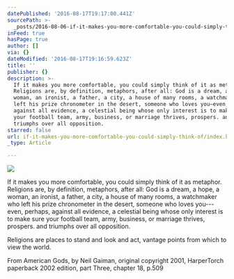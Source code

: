 ```yaml
---
datePublished: '2016-08-17T19:17:00.441Z'
sourcePath: >-
  _posts/2016-08-06-if-it-makes-you-more-comfortable-you-could-simply-think-of.md
inFeed: true
hasPage: true
author: []
via: {}
dateModified: '2016-08-17T19:16:59.623Z'
title: ''
publisher: {}
description: >-
  If it makes you more comfortable, you could simply think of it as metaphor. 
  Religions are, by definition, metaphors, after all: God is a dream, a hope, a
  woman, an ironist, a father, a city, a house of many rooms, a watchmaker who
  left his prize chronometer in the desert, someone who loves you—even, perhaps,
  against all evidence, a celestial being whose only interest is to make sure
  your football team, army, business, or marriage thrives, prospers. and
  triumphs over all opposition.
starred: false
url: if-it-makes-you-more-comfortable-you-could-simply-think-of/index.html
_type: Article

---
```

![](https://the-grid-user-content.s3-us-west-2.amazonaws.com/e254c760-3c20-466d-a845-ce745c3ccc1e.jpg)

If it makes you more comfortable, you could simply think of it as metaphor.   
Religions are, by definition, metaphors, after all: God is a dream, a hope, a woman, an ironist, a father, a city, a house of many rooms, a watchmaker who left his prize chronometer in the desert, someone who loves you---even, perhaps, against all evidence, a celestial being whose only interest is to make sure your football team, army, business, or marriage thrives, prospers. and triumphs over all opposition.

Religions are places to stand and look and act, vantage points from which to view the world.

From American Gods, by Neil Gaiman, original copyright 2001, HarperTorch paperback 2002 edition, part Three, chapter 18, p.509